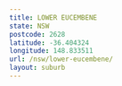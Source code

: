```yaml
---
title: LOWER EUCEMBENE
state: NSW
postcode: 2628
latitude: -36.404324
longitude: 148.833511
url: /nsw/lower-eucembene/
layout: suburb
---
```

